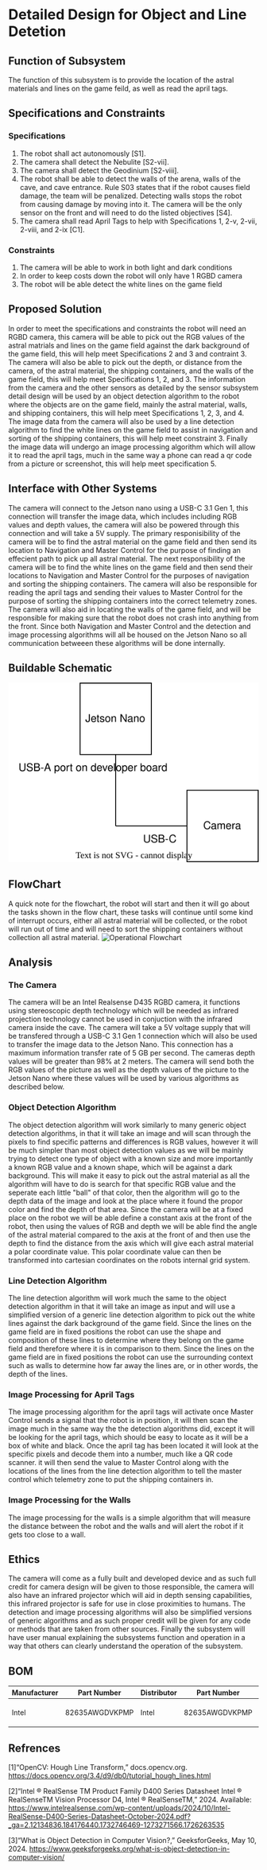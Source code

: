 # Detailed Design for Object and Line Detetion
## Function of Subsystem
The function of this subsystem is to provide the location of the astral materials and lines on the game feild, as well as read the april tags. 

## Specifications and Constraints 
### Specifications
1. The robot shall act autonomously [S1].
2. The camera shall detect the Nebulite [S2-vii].
3. The camera shall detect the Geodinium [S2-viii].
4. The robot shall be able to detect the walls of the arena, walls of the cave, and cave entrance. Rule S03 states that if the robot causes field damage, the team will be penalized. Detecting walls stops the robot from causing damage by moving into it. The camera will be the only sensor on the front and will need to do the listed objectives [S4].
5. The camera shall read April Tags to help with Specifications 1, 2-v, 2-vii, 2-viii, and 2-ix [C1].

### Constraints
1. The camera will be able to work in both light and dark conditions
2. In order to keep costs down the robot will only have 1 RGBD camera
3. The robot will be able detect the white lines on the game field



## Proposed Solution
In order to meet the specifications and constraints the robot will need an RGBD camera, this camera will be able to pick out the RGB values of the astral matrials and lines on the game field against the dark background of the game field, this will help meet Specifications 2 and 3 and contraint 3.
The camera will also be able to pick out the depth, or distance from the camera, of the astral material, the shipping containers, and the walls of the game field, this will help meet Specifications 1, 2, and 3.
The information from the camera and the other sensors as detailed by the sensor subsystem detail design will be used by an object detection algorithm to the robot where the objects are on the game field, mainly the astral material, walls, and shipping containers, this will help meet Specifications 1, 2, 3, and 4.
The image data from the camera will also be used by a line detection algorithm to find the white lines on the game field to assist in navigation and sorting of the shipping containers, this will help meet constraint 3.
Finally the image data will undergo an image processing algorithm which will allow it to read the april tags, much in the same way a phone can read a qr code from a picture or screenshot, this will help meet specification 5.

## Interface with Other Systems
The camera will connect to the Jetson nano using a USB-C 3.1 Gen 1, this connection will transfer the image data, which includes including RGB values and depth values, the camera will also be powered through this connection and will take a 5V supply. 
The primary responisibility of the camera will be to find the astral material on the game field and then send its location to Navigation and Master Control for the purpose of finding an effecient path to pick up all astral material.
The next responsibility of the camera will be to find the white lines on the game field and then send their locations to Navigation and Master Control for the purposes of navigation and sorting the shipping containers. 
The camera will also be responsible for reading the april tags and sending their values to Master Control for the purpose of sorting the shipping containers into the correct telemetry zones. 
The camera will also aid in locating the walls of the game field, and will be responsible for making sure that the robot does not crash into anything from the front.
Since both Navigation and Master Control and the detection and image processing algorithms will all be housed on the Jetson Nano so all communication betweeen these algorithms will be done internally.

## Buildable Schematic
![Buildable schematic](https://github.com/ACruz-42/F24_Team1_CapstoneDemo/blob/Object-and-Line-Detection-Edits/Reports/Photos/Buildable%20Diagram.svg)

## FlowChart
A quick note for the flowchart, the robot will start and then it will go about the tasks shown in the flow chart, these tasks will continue until some kind of interrupt occurs, either all astral material will be collected, or the robot will run out  of time and will need to sort the shipping containers without collection all astral material.
![Operational Flowchart](https://github.com/ACruz-42/F24_Team1_CapstoneDemo/blob/Object-and-Line-Detection-Edits/Reports/Photos/FlowchartObjectandLineDetection.drawio)

## Analysis
### The Camera
The camera will be an Intel Realsense D435 RGBD camera, it functions using stereoscopic depth technology which will be needed as infrared projection technology cannot be used in conjuction with the infrared camera inside the cave. The camera will take a 5V voltage supply that will be transfered through a USB-C 3.1 Gen 1 connection which will also be used to transfer the image data to the Jetson Nano. This connection has a maximum information transfer rate of 5 GB per second. The cameras depth values will be greater than 98% at 2 meters. The camera will send both the RGB values of the picture as well as the depth values of the picture to the Jetson Nano where these values will be used by various algorithms as described below.

### Object Detection Algorithm
The object detection algorithm will work similarly to many generic object detection algorithms, in that it will take an image and will scan through the pixels to find specific patterns and differences is RGB values, however it will be much simpler than most object detection values as we will be mainly trying to detect one type of object with a known size and more importantly a known RGB value and a known shape, which will be against a dark background.
This will make it easy to pick out the astral material as all the algorithm will have to do is search for that specific RGB value and the seperate each little "ball" of that color, then the algorithm will go to the depth data of the image and look at the place where it found the propor color and find the depth of that area. 
Since the camera will be at a fixed place on the robot we will be able define a constant axis at the front of the robot, then using the values of RGB and depth we will be able find the angle of the astral material compared to the axis at the front of and then use the depth to find the distance from the axis which will give each astral material a polar coordinate value. 
This polar coordinate value can then be transformed into cartesian coordinates on the robots internal grid system.

### Line Detection Algorithm 
The line detection algorithm will work much the same to the object detection algorithm in that it will take an image as input and will use a simplified version of a generic line detection algorithm to pick out the white lines against the dark background of the game field.
Since the lines on the game field are in fixed positions the robot can use the shape and composition of these lines to determine where they belong on the game field and therefore where it is in comparison to them.
Since the lines on the game field are in fixed positions the robot can use the surrounding context such as walls to determine how far away the lines are, or in other words, the depth of the lines. 

### Image Processing for April Tags
The image processing algorithm for the april tags will activate once Master Control sends a signal that the robot is in position, it will then scan the image much in the same way the the detection algorithms did, except it will be looking for the april tags, which should be easy to locate as it will be a box of white and black.
Once the april tag has been located it will look at the specific pixels and decode them into a number, much like a QR code scanner.
it will then send the value to Master Control along with the locations of the lines from the line detection algorithm to tell the master control which telemetry zone to put the shipping containers in.

### Image Processing for the Walls
The image processing for the walls is a simple algorithm that will measure the distance between the robot and the walls and will alert the robot if it gets too close to a wall.

## Ethics 
The camera will come as a fully built and developed device and as such full credit for camera design will be given to those responsible, the camera will also have an infrared projector which will aid in depth sensing capabilities, this infrared projector is safe for use in close proximities to humans. 
The detection and image processing algorithms will also be simplified versions of generic algorithms and as such proper credit will be given for any code or methods that are taken from other sources.
Finally the subsystem will have user manual explaining the subsystems function and operation in a way that others can clearly understand the operation of the subsystem.

## BOM
| Manufacturer   | Part Number   | Distributor   | Part Number   | Quantity   | URL  |Price |
|------------|------------|------------|------------|------------|------------|-|
| Intel| 82635AWGDVKPMP| Intel| 82635AWGDVKPMP| 1|[Intel Realsense D435](https://store.intelrealsense.com/buy-intel-realsense-depth-camera-d435.html?_ga=2.115091842.488370469.1732555865-1273271566.1726263535)|314.00 USD|

## Refrences 
[1]“OpenCV: Hough Line Transform,” docs.opencv.org. https://docs.opencv.org/3.4/d9/db0/tutorial_hough_lines.html  

[2]“Intel ® RealSense TM Product Family D400 Series Datasheet Intel ® RealSenseTM Vision Processor D4, Intel ® RealSenseTM,” 2024. Available: https://www.intelrealsense.com/wp-content/uploads/2024/10/Intel-RealSense-D400-Series-Datasheet-October-2024.pdf?_ga=2.12134836.184176440.1732746469-1273271566.1726263535  

[3]“What is Object Detection in Computer Vision?,” GeeksforGeeks, May 10, 2024. https://www.geeksforgeeks.org/what-is-object-detection-in-computer-vision/
‌

‌
‌
